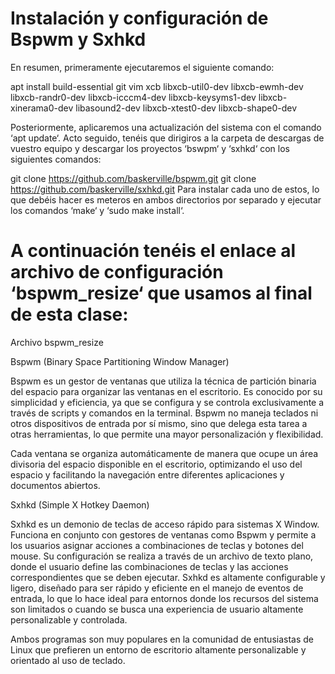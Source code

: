# Instalación y configuración de Bspwm y Sxhkd
En resumen, primeramente ejecutaremos el siguiente comando:

apt install build-essential git vim xcb libxcb-util0-dev libxcb-ewmh-dev libxcb-randr0-dev libxcb-icccm4-dev libxcb-keysyms1-dev libxcb-xinerama0-dev libasound2-dev libxcb-xtest0-dev libxcb-shape0-dev


Posteriormente, aplicaremos una actualización del sistema con el comando ‘apt update‘. Acto seguido, tenéis que dirigiros a la carpeta de descargas de vuestro equipo y descargar los proyectos ‘bswpm‘ y ‘sxhkd‘ con los siguientes comandos:

git clone https://github.com/baskerville/bspwm.git
git clone https://github.com/baskerville/sxhkd.git
Para instalar cada uno de estos, lo que debéis hacer es meteros en ambos directorios por separado y ejecutar los comandos ‘make‘ y ‘sudo make install‘.

# A continuación tenéis el enlace al archivo de configuración ‘bspwm_resize‘ que usamos al final de esta clase:

Archivo bspwm_resize

Bspwm (Binary Space Partitioning Window Manager)

Bspwm es un gestor de ventanas que utiliza la técnica de partición binaria del espacio para organizar las ventanas en el escritorio. Es conocido por su simplicidad y eficiencia, ya que se configura y se controla exclusivamente a través de scripts y comandos en la terminal. Bspwm no maneja teclados ni otros dispositivos de entrada por sí mismo, sino que delega esta tarea a otras herramientas, lo que permite una mayor personalización y flexibilidad.

Cada ventana se organiza automáticamente de manera que ocupe un área divisoria del espacio disponible en el escritorio, optimizando el uso del espacio y facilitando la navegación entre diferentes aplicaciones y documentos abiertos.






Sxhkd (Simple X Hotkey Daemon)

Sxhkd es un demonio de teclas de acceso rápido para sistemas X Window. Funciona en conjunto con gestores de ventanas como Bspwm y permite a los usuarios asignar acciones a combinaciones de teclas y botones del mouse. Su configuración se realiza a través de un archivo de texto plano, donde el usuario define las combinaciones de teclas y las acciones correspondientes que se deben ejecutar. Sxhkd es altamente configurable y ligero, diseñado para ser rápido y eficiente en el manejo de eventos de entrada, lo que lo hace ideal para entornos donde los recursos del sistema son limitados o cuando se busca una experiencia de usuario altamente personalizable y controlada.

Ambos programas son muy populares en la comunidad de entusiastas de Linux que prefieren un entorno de escritorio altamente personalizable y orientado al uso de teclado.



